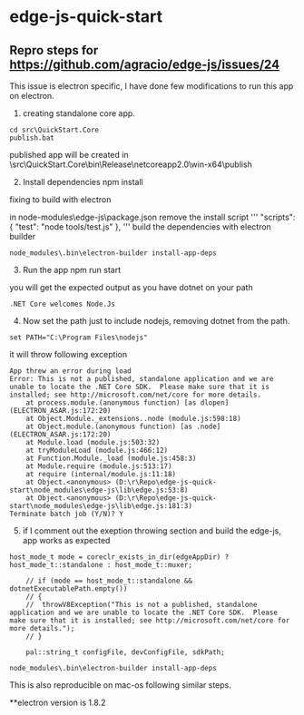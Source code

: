 # edge-js-quick-start

## Repro steps for https://github.com/agracio/edge-js/issues/24

This issue is electron specific, I have done few modifications to run this app on electron.

1. creating standalone core app. 
```
cd src\QuickStart.Core
publish.bat
```
published app will be created in \\src\\QuickStart.Core\\bin\\Release\\netcoreapp2.0\\win-x64\\publish


2. Install dependencies
npm install

fixing to build with electron

in node-modules\edge-js\package.json
remove the install script
'''
"scripts": {
    "test": "node tools/test.js"
  },
'''
build the dependencies with electron builder
```
node_modules\.bin\electron-builder install-app-deps
```


3. Run the app
npm run start

you will get the expected output as you have dotnet on your path
```
.NET Core welcomes Node.Js
```



4. Now set the path just to include nodejs, removing dotnet from the path.

`set PATH="C:\Program Files\nodejs"`

it will throw following exception

```
App threw an error during load
Error: This is not a published, standalone application and we are unable to locate the .NET Core SDK.  Please make sure that it is installed; see http://microsoft.com/net/core for more details.
    at process.module.(anonymous function) [as dlopen] (ELECTRON_ASAR.js:172:20)
    at Object.Module._extensions..node (module.js:598:18)
    at Object.module.(anonymous function) [as .node] (ELECTRON_ASAR.js:172:20)
    at Module.load (module.js:503:32)
    at tryModuleLoad (module.js:466:12)
    at Function.Module._load (module.js:458:3)
    at Module.require (module.js:513:17)
    at require (internal/module.js:11:18)
    at Object.<anonymous> (D:\r\Repo\edge-js-quick-start\node_modules\edge-js\lib\edge.js:53:8)
    at Object.<anonymous> (D:\r\Repo\edge-js-quick-start\node_modules\edge-js\lib\edge.js:181:3)
Terminate batch job (Y/N)? Y
```

5. if I comment out the exeption throwing section and build the edge-js, app works as expected
```
host_mode_t mode = coreclr_exists_in_dir(edgeAppDir) ? host_mode_t::standalone : host_mode_t::muxer;

	// if (mode == host_mode_t::standalone && dotnetExecutablePath.empty())
	// {
	// 	throwV8Exception("This is not a published, standalone application and we are unable to locate the .NET Core SDK.  Please make sure that it is installed; see http://microsoft.com/net/core for more details.");
	// }

	pal::string_t configFile, devConfigFile, sdkPath;
```
`node_modules\.bin\electron-builder install-app-deps`

This is also reproducible on mac-os following similar steps.

**electron version is  1.8.2